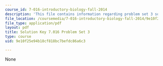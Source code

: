 ```yaml
---
course_id: 7-016-introductory-biology-fall-2014
description: 'This file contains information regarding problem set 3 solution. '
file_location: /coursemedia/7-016-introductory-biology-fall-2014/9e10f25e94b18cf818bc7befdc86a6c3_MIT7_016F14_Pset3S.pdf
file_type: application/pdf
layout: pdf
title: Solution Key 7.016 Problem Set 3
type: course
uid: 9e10f25e94b18cf818bc7befdc86a6c3

---
```

None